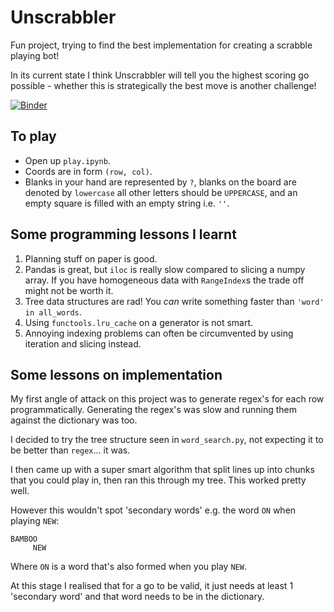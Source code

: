 # Unscrabbler

Fun project, trying to find the best implementation for creating a scrabble playing bot!

In its current state I think Unscrabbler will tell you the highest scoring go possible - whether this is strategically
the best move is another challenge!

[![Binder](https://mybinder.org/badge_logo.svg)](https://mybinder.org/v2/gh/0Hughman0/unscrabbler/master?filepath=play.ipynb)

## To play

* Open up `play.ipynb`.
* Coords are in form `(row, col)`.
* Blanks in your hand are represented by `?`, blanks on the board are denoted by `lowercase` all other letters should be
`UPPERCASE`, and an empty square is filled with an empty string i.e. `''`.

## Some programming lessons I learnt

1. Planning stuff on paper is good.
2. Pandas is great, but `iloc` is really slow compared to slicing a numpy array. If you have homogeneous data with
`RangeIndex`s the trade off might not be worth it.
3. Tree data structures are rad! You _can_ write something faster than `'word' in all_words`.
4. Using `functools.lru_cache` on a generator is not smart.
5. Annoying indexing problems can often be circumvented by using iteration and slicing instead.

## Some lessons on implementation

My first angle of attack on this project was to generate regex's for each row programmatically. Generating the regex's
was slow and running them against the dictionary was too.

I decided to try the tree structure seen in `word_search.py`, not expecting it to be better than `regex`... it was.

I then came up with a super smart algorithm that split lines up into chunks that you could play in, then ran this
through my tree. This worked pretty well.

However this wouldn't spot 'secondary words' e.g. the word `ON` when playing `NEW`:

```
BAMBOO
     NEW
```

Where `ON` is a word that's also formed when you play `NEW`.

At this stage I realised that for a go to be valid, it just needs at least 1 'secondary word' and that word needs to be
in the dictionary.

